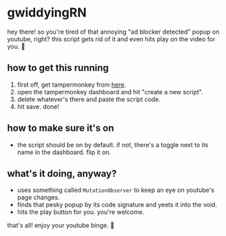 # gwiddyingRN
hey there! so you're tired of that annoying "ad blocker detected" popup on youtube, right? this script gets rid of it and even hits play on the video for you. 🎉

## how to get this running

1. first off, get tampermonkey from [here](https://www.tampermonkey.net/index.php).
2. open the tampermonkey dashboard and hit "create a new script".
3. delete whatever's there and paste the script code.
4. hit save. done!

## how to make sure it's on

- the script should be on by default. if not, there's a toggle next to its name in the dashboard. flip it on.

## what's it doing, anyway?

- uses something called `MutationObserver` to keep an eye on youtube's page changes.
- finds that pesky popup by its code signature and yeets it into the void.
- hits the play button for you. you're welcome.

that's all! enjoy your youtube binge. 🍿
